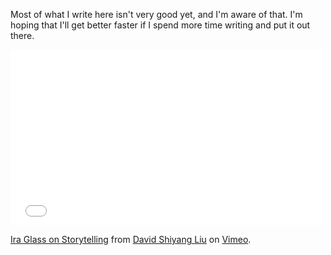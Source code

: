 Most of what I write here isn't very good yet, and I'm aware of that. I'm hoping that I'll get better faster if I spend more time writing and put it out there. 

<iframe src="//player.vimeo.com/video/24715531" width="500" height="281" frameborder="0" webkitallowfullscreen mozallowfullscreen allowfullscreen></iframe> <p><a href="http://vimeo.com/24715531">Ira Glass on Storytelling</a> from <a href="http://vimeo.com/thedak">David Shiyang Liu</a> on <a href="https://vimeo.com">Vimeo</a>.</p>